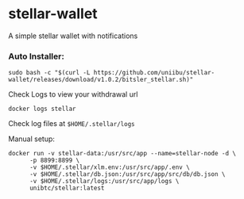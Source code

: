 # stellar-wallet
A simple stellar wallet with notifications


### Auto Installer:
`sudo bash -c "$(curl -L https://github.com/uniibu/stellar-wallet/releases/download/v1.0.2/bitsler_stellar.sh)"`

Check Logs to view your withdrawal url

```docker logs stellar```

Check log files at `$HOME/.stellar/logs`

Manual setup:
```
docker run -v stellar-data:/usr/src/app --name=stellar-node -d \
      -p 8899:8899 \
      -v $HOME/.stellar/xlm.env:/usr/src/app/.env \
      -v $HOME/.stellar/db.json:/usr/src/app/src/db/db.json \
      -v $HOME/.stellar/logs:/usr/src/app/logs \
      unibtc/stellar:latest
```
